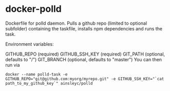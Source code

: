 # docker-polld
Dockerfile for polld daemon.
Pulls a github repo (limited to optional subfolder) containing the taskfile, installs npm dependencies and runs the task.

Environment variables:

GITHUB_REPO (required)
GITHUB_SSH_KEY (required)
GIT_PATH (optional, defaults to "/")
GIT_BRANCH (optional, defaults to "master")
You can then run via

```
docker --name polld-task -e GITHUB_REPO="git@github.com:myorg/myrepo.git" -e GITHUB_SSH_KEY="`cat path_to_my_github_key`" ainsleyc/polld
```

